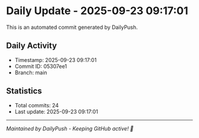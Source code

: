 # Daily Update - 2025-09-23 09:17:01

This is an automated commit generated by DailyPush.

## Daily Activity
- Timestamp: 2025-09-23 09:17:01
- Commit ID: 05307ee1
- Branch: main

## Statistics
- Total commits: 24
- Last update: 2025-09-23 09:17:01

---
*Maintained by DailyPush - Keeping GitHub active! 🚀*
